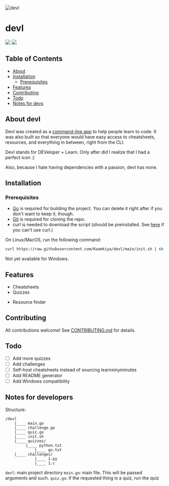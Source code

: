 ![devl](https://socialify.git.ci/Kaamkiya/devl/image?description=1&font=Source%20Code%20Pro&forks=1&issues=1&language=1&name=1&owner=1&pattern=Circuit%20Board&pulls=1&stargazers=1&theme=Dark)

# devl

[![](https://img.shields.io/badge/Website-000000.svg?style=for-the-badge&logo=web&logoColor=white)](https://kaamkiya.github.io/devl)
![](https://img.shields.io/badge/Made-with-Go-%23aaaaff.svg?style=for-the-badge&logo=go&logoColor=white)

## Table of Contents
* [About](#about-devl)
* [Installation](#installation)
  * [Prerequisites](#prerequisites)
* [Features](#features)
* [Contributing](#contributing)
* [Todo](#todo)
* [Notes for devs](#notes-for-developers)


## About devl
Devl was created as a 
[command-line app](https://en.wikipedia.org/wiki/Console_application) to help
people learn to code. It was also built so that everyone would have easy access
to cheatsheets, resources, and everything in between, right from the CLI.

Devl stands for DEVeloper + Learn. Only after did I realize that I had a perfect icon :)

Also, because I hate having dependencies with a passion, devl has none.

## Installation
### Prerequisites
* [Go](https://go.dev/dl) is required for building the project. You can delete it right after if you
don't want to keep it, though.
* [Git](https://git-scm.com/) is required for cloning the repo.
* curl is needed to download the script (should be preinstalled. See [here](#no-curl) if you can't use curl.)

On Linux/MacOS, run the following command:
```bash
curl https://raw.githubusercontent.com/Kaamkiya/devl/main/init.sh | sh
```

Not yet available for Windows.

## Features

* Cheatsheets
* Quizzes
<!--* Challenges-->
<!--* Project readme generator-->
* Resource finder

## Contributing
All contributions welcome! See [CONTRIBUTING.md](.github/CONTRIBUTING.md) for details.

## Todo
* [ ] Add more quizzes
* [ ] Add challenges
* [ ] Self-host cheatsheets instead of sourcing learnxinyminutes
* [ ] Add README generator
* [ ] Add Windows compatibility

## Notes for developers
Structure:
```
/devl
    |____ main.go
    |____ challenge.go
    |____ quiz.go
    |____ init.sh
    |____ quizzes/
	     |____ python.txt
             |____ go.txt
    |____ challenges/
             |____ 1.py
             |____ 1.c
```

`devl`: main project directory
`main.go`: main file. This will be passed arguments and such. 
`quiz.go`: if the requested thing is a quiz, run the quiz
